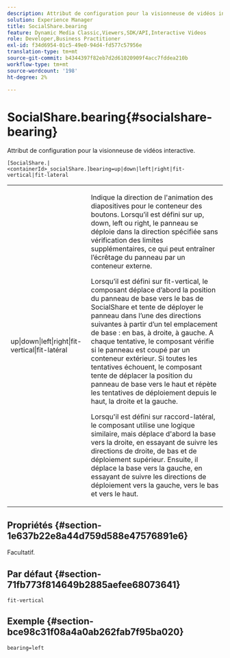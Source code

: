 ```yaml
---
description: Attribut de configuration pour la visionneuse de vidéos interactive.
solution: Experience Manager
title: SocialShare.bearing
feature: Dynamic Media Classic,Viewers,SDK/API,Interactive Videos
role: Developer,Business Practitioner
exl-id: f34d6954-01c5-49e0-94d4-fd577c57956e
translation-type: tm+mt
source-git-commit: b4344397f82eb7d2d61020909f4acc7fddea210b
workflow-type: tm+mt
source-wordcount: '198'
ht-degree: 2%

---
```


# SocialShare.bearing{#socialshare-bearing}

Attribut de configuration pour la visionneuse de vidéos interactive.

`[SocialShare.|<containerId>_socialShare.]bearing=up|down|left|right|fit-vertical|fit-lateral`

<table id="table_441553CD34C94A58A9D7CBF772DEDDB6"> 
 <tbody> 
  <tr> 
   <td colname="col1"> <p> <span class="codeph"> up|down|left|right|fit-vertical|fit-latéral</span> </p> </td> 
   <td colname="col2"> <p> Indique la direction de l'animation des diapositives pour le conteneur des boutons. Lorsqu’il est défini sur <span class="codeph"> up</span>, <span class="codeph"> down</span>, <span class="codeph"> left</span> ou <span class="codeph"> right</span>, le panneau se déploie dans la direction spécifiée sans vérification des limites supplémentaires, ce qui peut entraîner l’écrêtage du panneau par un conteneur externe. </p> <p>Lorsqu’il est défini sur <span class="codeph"> fit-vertical</span>, le composant déplace d’abord la position du panneau de base vers le bas de SocialShare et tente de déployer le panneau dans l’une des directions suivantes à partir d’un tel emplacement de base : en bas, à droite, à gauche. A chaque tentative, le composant vérifie si le panneau est coupé par un conteneur extérieur. Si toutes les tentatives échouent, le composant tente de déplacer la position du panneau de base vers le haut et répète les tentatives de déploiement depuis le haut, la droite et la gauche. </p> <p>Lorsqu'il est défini sur <span class="codeph"> raccord-latéral</span>, le composant utilise une logique similaire, mais déplace d'abord la base vers la droite, en essayant de suivre les directions de droite, de bas et de déploiement supérieur. Ensuite, il déplace la base vers la gauche, en essayant de suivre les directions de déploiement vers la gauche, vers le bas et vers le haut. </p> </td> 
  </tr> 
 </tbody> 
</table>

## Propriétés {#section-1e637b22e8a44d759d588e47576891e6}

Facultatif.

## Par défaut {#section-71fb773f814649b2885aefee68073641}

`fit-vertical`

## Exemple {#section-bce98c31f08a4a0ab262fab7f95ba020}

```
bearing=left
```
